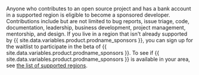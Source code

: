 Anyone who contributes to an open source project and has a bank account in a supported region is eligible to become a sponsored developer. Contributions include but are not limited to bug reports, issue triage, code, documentation, leadership, business development, project management, mentorship, and design. If you live in a region that isn't already supported by {{ site.data.variables.product.prodname_sponsors }}, you can sign up for the waitlist to participate in the beta of {{ site.data.variables.product.prodname_sponsors }}. To see if {{ site.data.variables.product.prodname_sponsors }} is available in your area, see [the list of supported regions](https://github.com/sponsors#regions).
